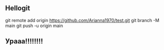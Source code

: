 ## Hellogit
git remote add origin https://github.com/Arianna1970/test.git
git branch -M main
git push -u origin main

## Урааа!!!!!!!!
